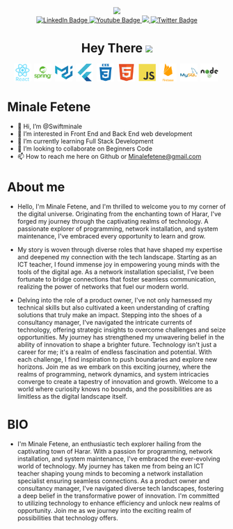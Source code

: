 <div id="header" align="center">
  <img src="https://media.giphy.com/media/M9gbBd9nbDrOTu1Mqx/giphy.gif" width="100"/>
</div>

<div id="badges" align="center">
  <a href="https://www.linkedin.com/in/minale-fetene-a70134161/">
    <img src="https://img.shields.io/badge/LinkedIn-blue?style=for-the-badge&logo=linkedin&logoColor=white" alt="LinkedIn Badge"/>
  </a>
  <a href="https://discord.com/channels/@minale2023">
    <img src="https://img.shields.io/badge/YouTube-red?style=for-the-badge&logo=youtube&logoColor=white" alt="Youtube Badge"/>
    <img src="https://dcbadge.vercel.app/api/shield/USERID" />
  </a>
  <a href="your-twitter-URL">
    <img src="https://img.shields.io/badge/Twitter-blue?style=for-the-badge&logo=twitter&logoColor=white" alt="Twitter Badge"/>
  </a>
</div>

<h1 align="center">
  Hey There
  <img src="https://media.giphy.com/media/hvRJCLFzcasrR4ia7z/giphy.gif" width="30px"/>
</h1>

<div align="center">
  <img src="https://github.com/devicons/devicon/blob/master/icons/react/react-original-wordmark.svg" title="React" alt="React" width="40" height="40"/>&nbsp;
  <img src="https://github.com/devicons/devicon/blob/master/icons/spring/spring-original-wordmark.svg" title="Spring" alt="Spring" width="40" height="40"/>&nbsp;
  <img src="https://github.com/devicons/devicon/blob/master/icons/materialui/materialui-original.svg" title="Material UI" alt="Material UI" width="40" height="40"/>&nbsp;
  <img src="https://github.com/devicons/devicon/blob/master/icons/flutter/flutter-original.svg" title="Flutter" alt="Flutter" width="40" height="40"/>&nbsp;
  <img src="https://github.com/devicons/devicon/blob/master/icons/css3/css3-plain-wordmark.svg"  title="CSS3" alt="CSS" width="40" height="40"/>&nbsp;
  <img src="https://github.com/devicons/devicon/blob/master/icons/html5/html5-original.svg" title="HTML5" alt="HTML" width="40" height="40"/>&nbsp;
  <img src="https://github.com/devicons/devicon/blob/master/icons/javascript/javascript-original.svg" title="JavaScript" alt="JavaScript" width="40" height="40"/>&nbsp;
  <img src="https://github.com/devicons/devicon/blob/master/icons/firebase/firebase-plain-wordmark.svg" title="Firebase" alt="Firebase" width="40" height="40"/>&nbsp;
  <img src="https://github.com/devicons/devicon/blob/master/icons/mysql/mysql-original-wordmark.svg" title="MySQL"  alt="MySQL" width="40" height="40"/>&nbsp;
  <img src="https://github.com/devicons/devicon/blob/master/icons/nodejs/nodejs-original-wordmark.svg" title="NodeJS" alt="NodeJS" width="40" height="40"/>&nbsp;
</div>

# Minale Fetene
- 👋 Hi, I’m @Swiftminale
- 👀 I’m interested in Front End and Back End web development
- 🌱 I’m currently learning Full Stack Development
- 💞️ I’m looking to collaborate on Beginners Code
- 📫 How to reach me here on Github or Minalefetene@gmail.com
# About me
- Hello, I'm Minale Fetene, and I'm thrilled to welcome you to my corner of the digital universe. Originating from the enchanting town of Harar, I've forged my journey through the captivating realms of technology. A passionate explorer of programming, network installation, and system maintenance, I've embraced every opportunity to learn and grow.

- My story is woven through diverse roles that have shaped my expertise and deepened my connection with the tech landscape. Starting as an ICT teacher, I found immense joy in empowering young minds with the tools of the digital age. As a network installation specialist, I've been fortunate to bridge connections that foster seamless communication, realizing the power of networks that fuel our modern world.
- Delving into the role of a product owner, I've not only harnessed my technical skills but also cultivated a keen understanding of crafting solutions that truly make an impact. Stepping into the shoes of a consultancy manager, I've navigated the intricate currents of technology, offering strategic insights to overcome challenges and seize opportunities. My journey has strengthened my unwavering belief in the ability of innovation to shape a brighter future.
Technology isn't just a career for me; it's a realm of endless fascination and potential. With each challenge, I find inspiration to push boundaries and explore new horizons. Join me as we embark on this exciting journey, where the realms of programming, network dynamics, and system intricacies converge to create a tapestry of innovation and growth. Welcome to a world where curiosity knows no bounds, and the possibilities are as limitless as the digital landscape itself.

# BIO
- I'm Minale Fetene, an enthusiastic tech explorer hailing from the captivating town of Harar. With a passion for programming, network installation, and system maintenance, I've embraced the ever-evolving world of technology. My journey has taken me from being an ICT teacher shaping young minds to becoming a network installation specialist ensuring seamless connections. As a product owner and consultancy manager, I've navigated diverse tech landscapes, fostering a deep belief in the transformative power of innovation. I'm committed to utilizing technology to enhance efficiency and unlock new realms of opportunity. Join me as we journey into the exciting realm of possibilities that technology offers.

